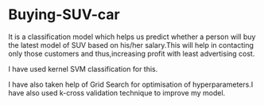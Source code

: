 # Buying-SUV-car
It is a classification model which helps us predict whether a person will buy the latest model of SUV based on his/her salary.This will help in contacting only those customers and thus,increasing profit with least advertising cost.

I have used kernel SVM classification for this.

I have also taken help of Grid Search for optimisation of hyperparameters.I have also used k-cross validation technique to improve my model.
